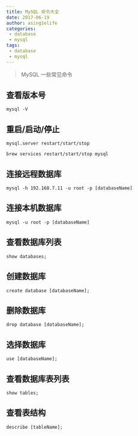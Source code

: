 ```yaml
---
title: MySQL 命令大全
date: 2017-06-19
author: asing1elife
categories:
 - database
 - mysql
tags:
 - database
 - mysql
---
```

> MySQL 一些常见命令  

## 查看版本号
```shell
mysql -V
```

## 重启/启动/停止
```shell
mysql.server restart/start/stop
```
```shell
brew services restart/start/stop mysql
```

## 连接远程数据库
```shell
mysql -h 192.168.7.11 -u root -p [databaseName]
```

## 连接本机数据库
```shell
mysql -u root -p [databaseName]
```

## 查看数据库列表
```shell
show databases;
```

## 创建数据库
```shell
create database [databaseName];
```

## 删除数据库
```shell
drop database [databaseName];
```

## 选择数据库
```shell
use [databaseName];
```

## 查看数据库表列表
```shell
show tables;
```

## 查看表结构
```shell
describe [tableName];
```
